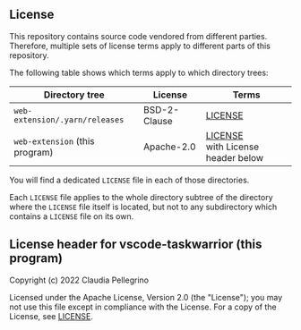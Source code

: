 ## License

This repository contains source code vendored from different parties.
Therefore, multiple sets of license terms apply to different parts of this repository.

The following table shows which terms apply to which directory trees:

| Directory tree | License | Terms |
|---|---|---|
| `web-extension/.yarn/releases` | BSD-2-Clause | [LICENSE](./.yarn/releases/LICENSE) |
| `web-extension` (this program) | Apache-2.0 | [LICENSE](./LICENSE)<br>with License header below |

You will find a dedicated `LICENSE` file in each of those directories.

Each `LICENSE` file applies to the whole directory subtree of the directory where the `LICENSE` file itself is located, but not to any subdirectory which contains a `LICENSE` file on its own.

## License header for vscode-taskwarrior (this program)

Copyright (c) 2022 Claudia Pellegrino

Licensed under the Apache License, Version 2.0 (the "License");
you may not use this file except in compliance with the License.
For a copy of the License, see [LICENSE](LICENSE).
